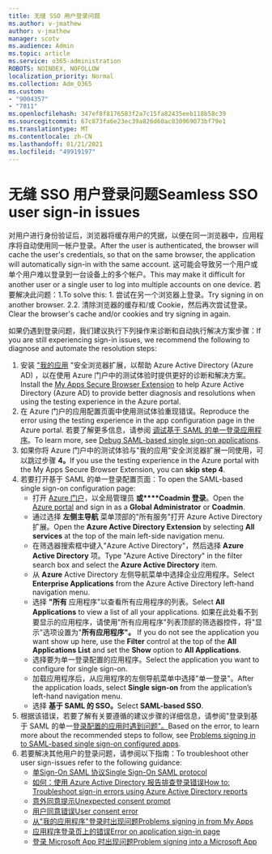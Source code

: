```yaml
---
title: 无缝 SSO 用户登录问题
ms.author: v-jmathew
author: v-jmathew
manager: scotv
ms.audience: Admin
ms.topic: article
ms.service: o365-administration
ROBOTS: NOINDEX, NOFOLLOW
localization_priority: Normal
ms.collection: Adm_O365
ms.custom:
- "9004357"
- "7811"
ms.openlocfilehash: 347ef8f8176583f2a7c15fa82435eeb118b58c39
ms.sourcegitcommit: 67c873fa6e23ec39a826d60ac830969073bf79e1
ms.translationtype: MT
ms.contentlocale: zh-CN
ms.lasthandoff: 01/21/2021
ms.locfileid: "49919197"
---
```

# <a name="seamless-sso-user-sign-in-issues"></a><span data-ttu-id="d972a-102">无缝 SSO 用户登录问题</span><span class="sxs-lookup"><span data-stu-id="d972a-102">Seamless SSO user sign-in issues</span></span>

<span data-ttu-id="d972a-103">对用户进行身份验证后，浏览器将缓存用户的凭据，以便在同一浏览器中，应用程序将自动使用同一帐户登录。</span><span class="sxs-lookup"><span data-stu-id="d972a-103">After the user is authenticated, the browser will cache the user's credentials, so that on the same browser, the application will automatically sign-in with the same account.</span></span> <span data-ttu-id="d972a-104">这可能会导致另一个用户或单个用户难以登录到一台设备上的多个帐户。</span><span class="sxs-lookup"><span data-stu-id="d972a-104">This may make it difficult for another user or a single user to log into multiple accounts on one device.</span></span> <span data-ttu-id="d972a-105">若要解决此问题：1.</span><span class="sxs-lookup"><span data-stu-id="d972a-105">To solve this: 1.</span></span> <span data-ttu-id="d972a-106">尝试在另一个浏览器上登录。</span><span class="sxs-lookup"><span data-stu-id="d972a-106">Try signing in on another browser.</span></span> <span data-ttu-id="d972a-107">2.</span><span class="sxs-lookup"><span data-stu-id="d972a-107">2.</span></span> <span data-ttu-id="d972a-108">清除浏览器的缓存和/或 Cookie，然后再次尝试登录。</span><span class="sxs-lookup"><span data-stu-id="d972a-108">Clear the browser's cache and/or cookies and try signing in again.</span></span>

<span data-ttu-id="d972a-109">如果仍遇到登录问题，我们建议执行下列操作来诊断和自动执行解决方案步骤：</span><span class="sxs-lookup"><span data-stu-id="d972a-109">If you are still experiencing sign-in issues, we recommend the following to diagnose and automate the resolution steps:</span></span>

1. <span data-ttu-id="d972a-110">安装 ["我的应用](https://docs.microsoft.com/azure/active-directory/manage-apps/access-panel-extension-problem-installing) "安全浏览器扩展，以帮助 Azure Active Directory (Azure AD) ，以在使用 Azure 门户中的测试体验时提供更好的诊断和解决方案。</span><span class="sxs-lookup"><span data-stu-id="d972a-110">Install the [My Apps Secure Browser Extension](https://docs.microsoft.com/azure/active-directory/manage-apps/access-panel-extension-problem-installing) to help Azure Active Directory (Azure AD) to provide better diagnosis and resolutions when using the testing experience in the Azure portal.</span></span>
2. <span data-ttu-id="d972a-111">在 Azure 门户的应用配置页面中使用测试体验重现错误。</span><span class="sxs-lookup"><span data-stu-id="d972a-111">Reproduce the error using the testing experience in the app configuration page in the Azure portal.</span></span> <span data-ttu-id="d972a-112">若要了解更多信息，请参阅 [调试基于 SAML 的单一登录应用程序](https://docs.microsoft.com/azure/active-directory/azuread-dev/howto-v1-debug-saml-sso-issues)。</span><span class="sxs-lookup"><span data-stu-id="d972a-112">To learn more, see [Debug SAML-based single sign-on applications](https://docs.microsoft.com/azure/active-directory/azuread-dev/howto-v1-debug-saml-sso-issues).</span></span>
3. <span data-ttu-id="d972a-113">如果你将 Azure 门户中的测试体验与"我的应用"安全浏览器扩展一同使用，可以跳过步骤 **4。**</span><span class="sxs-lookup"><span data-stu-id="d972a-113">If you use the testing experience in the Azure portal with the My Apps Secure Browser Extension, you can **skip step 4**.</span></span>
4. <span data-ttu-id="d972a-114">若要打开基于 SAML 的单一登录配置页面：</span><span class="sxs-lookup"><span data-stu-id="d972a-114">To open the SAML-based single sign-on configuration page:</span></span>
    - <span data-ttu-id="d972a-115">打开 [Azure 门户](https://portal.azure.com/)，以全局管理员 **或\*\*\*\*Coadmin 登录**。</span><span class="sxs-lookup"><span data-stu-id="d972a-115">Open the [Azure portal](https://portal.azure.com/) and sign in as a **Global Administrator** or **Coadmin**.</span></span>
    - <span data-ttu-id="d972a-116">通过选择 **左侧主导航** 菜单顶部的"所有服务"打开 Azure Active Directory 扩展。</span><span class="sxs-lookup"><span data-stu-id="d972a-116">Open the **Azure Active Directory Extension** by selecting **All services** at the top of the main left-side navigation menu.</span></span>
    - <span data-ttu-id="d972a-117">在筛选器搜索框中键入"Azure Active Directory"，然后选择 **Azure Active Directory** 项。</span><span class="sxs-lookup"><span data-stu-id="d972a-117">Type "Azure Active Directory" in the filter search box and select the **Azure Active Directory** item.</span></span>
    - <span data-ttu-id="d972a-118">从 **Azure** Active Directory 左侧导航菜单中选择企业应用程序。</span><span class="sxs-lookup"><span data-stu-id="d972a-118">Select **Enterprise Applications** from the Azure Active Directory left-hand navigation menu.</span></span>
    - <span data-ttu-id="d972a-119">选择 **"所有** 应用程序"以查看所有应用程序的列表。</span><span class="sxs-lookup"><span data-stu-id="d972a-119">Select **All Applications** to view a list of all your applications.</span></span> <span data-ttu-id="d972a-120">如果在此处看不到要显示的应用程序，请使用"所有应用程序"列表顶部的筛选器控件，将"显示"选项设置为"**所有应用程序"。** </span><span class="sxs-lookup"><span data-stu-id="d972a-120">If you do not see the application you want show up here, use the **Filter** control at the top of the **All Applications List** and set the **Show** option to **All Applications**.</span></span>
    - <span data-ttu-id="d972a-121">选择要为单一登录配置的应用程序。</span><span class="sxs-lookup"><span data-stu-id="d972a-121">Select the application you want to configure for single sign-on.</span></span>
    - <span data-ttu-id="d972a-122">加载应用程序后，从应用程序的左侧导航菜单中选择"单一登录"。</span><span class="sxs-lookup"><span data-stu-id="d972a-122">After the application loads, select **Single sign-on** from the application’s left-hand navigation menu.</span></span>
    - <span data-ttu-id="d972a-123">选择 **基于 SAML 的 SSO。**</span><span class="sxs-lookup"><span data-stu-id="d972a-123">Select **SAML-based SSO**.</span></span>
5. <span data-ttu-id="d972a-124">根据该错误，若要了解有关要遵循的建议步骤的详细信息，请参阅"登录到基于 SAML 的单一[登录配置的应用时遇到问题"。](https://docs.microsoft.com/azure/active-directory/manage-apps/application-sign-in-problem-federated-sso-gallery#application-not-found-in-directory)</span><span class="sxs-lookup"><span data-stu-id="d972a-124">Based on the error, to learn more about the recommended steps to follow, see [Problems signing in to SAML-based single sign-on configured apps](https://docs.microsoft.com/azure/active-directory/manage-apps/application-sign-in-problem-federated-sso-gallery#application-not-found-in-directory).</span></span>
6. <span data-ttu-id="d972a-125">若要解决其他用户的登录问题，请参阅以下指南：</span><span class="sxs-lookup"><span data-stu-id="d972a-125">To troubleshoot other user sign-issues refer to the following guidance:</span></span>
    - [<span data-ttu-id="d972a-126">单Sign-On SAML 协议</span><span class="sxs-lookup"><span data-stu-id="d972a-126">Single Sign-On SAML protocol</span></span>](https://docs.microsoft.com/azure/active-directory/develop/single-sign-on-saml-protocol)
    - [<span data-ttu-id="d972a-127">如何：使用 Azure Active Directory 报告排查登录错误</span><span class="sxs-lookup"><span data-stu-id="d972a-127">How to: Troubleshoot sign-in errors using Azure Active Directory reports</span></span>](https://docs.microsoft.com/azure/active-directory/reports-monitoring/howto-troubleshoot-sign-in-errors)
    - [<span data-ttu-id="d972a-128">意外同意提示</span><span class="sxs-lookup"><span data-stu-id="d972a-128">Unexpected consent prompt</span></span>](https://docs.microsoft.com/azure/active-directory/manage-apps/application-sign-in-unexpected-user-consent-prompt)
    - [<span data-ttu-id="d972a-129">用户同意错误</span><span class="sxs-lookup"><span data-stu-id="d972a-129">User consent error</span></span>](https://docs.microsoft.com/azure/active-directory/manage-apps/application-sign-in-unexpected-user-consent-error)
    - [<span data-ttu-id="d972a-130">从"我的应用程序"登录时出现问题</span><span class="sxs-lookup"><span data-stu-id="d972a-130">Problems signing in from My Apps</span></span>](https://docs.microsoft.com/azure/active-directory/manage-apps/application-sign-in-other-problem-access-panel)
    - [<span data-ttu-id="d972a-131">应用程序登录页上的错误</span><span class="sxs-lookup"><span data-stu-id="d972a-131">Error on application sign-in page</span></span>](https://docs.microsoft.com/azure/active-directory/manage-apps/application-sign-in-problem-application-error)
    - [<span data-ttu-id="d972a-132">登录 Microsoft App 时出现问题</span><span class="sxs-lookup"><span data-stu-id="d972a-132">Problem signing into a Microsoft App</span></span>](https://docs.microsoft.com/azure/active-directory/manage-apps/application-sign-in-problem-first-party-microsoft)
